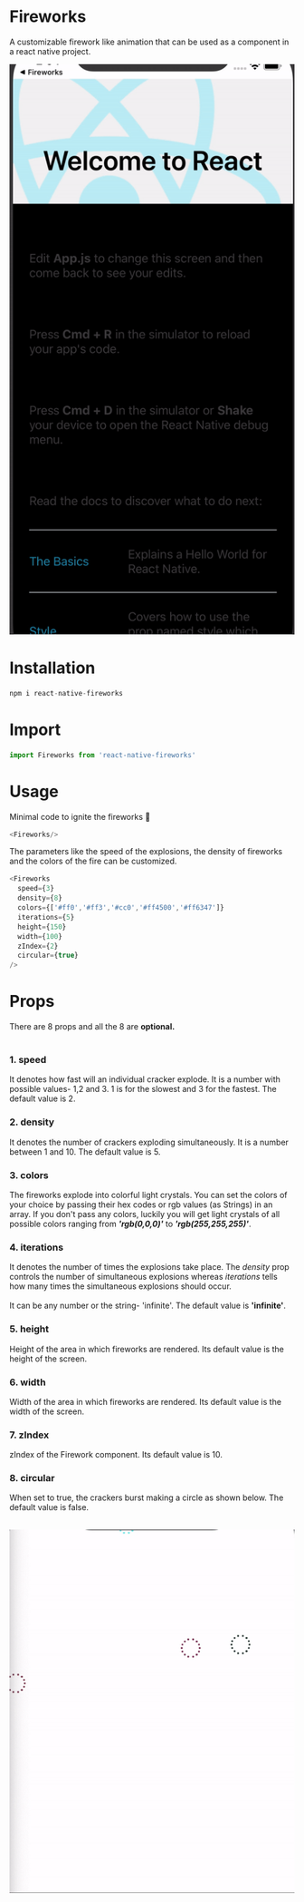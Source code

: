# Fireworks

A customizable firework like animation that can be used as a component in a react native project.

![Demo GIF of fireworks being rendered](./fireworks.gif)

# Installation

```javascript
npm i react-native-fireworks
```

# Import


```javascript
import Fireworks from 'react-native-fireworks'
```

# Usage

Minimal code to ignite the fireworks 🎇

```javascript
<Fireworks/>
```

The parameters like the speed of the explosions, the density of fireworks and the colors of the fire can be customized.

```javascript
<Fireworks
  speed={3}
  density={8}
  colors={['#ff0','#ff3','#cc0','#ff4500','#ff6347']}
  iterations={5}
  height={150}
  width={100}
  zIndex={2}
  circular={true}
/>
```

# Props
There are 8 props and all the 8 are <b>optional.</b><br/><br/>
### 1.  speed
It denotes how fast will an individual cracker explode.
It is a number with possible values- 1,2 and 3. 1 is for the slowest and 3 for the fastest. The default value is 2.

### 2.  density
It denotes the number of crackers exploding simultaneously.
It is a number between 1 and 10. The default value is 5.

### 3.  colors
The fireworks explode into colorful light crystals. You can set the colors of your choice by passing their hex codes or rgb values (as Strings) in an array.
If you don't pass any colors, luckily you will get light crystals of all possible colors ranging from <b><i>'rgb(0,0,0)'</i></b> to  <b><i>'rgb(255,255,255)'</i></b>.

### 4.  iterations
It denotes the number of times the explosions take place. The <i>density</i> prop controls the number of simultaneous explosions whereas <i>iterations</i> tells how many times the simultaneous explosions should occur.<br/><br/>It can be any number or the string- 'infinite'. The default value is <b>'infinite'</b>.

### 5.  height
Height of the area in which fireworks are rendered. Its default value is the height of the screen.


### 6.  width
Width of the area in which fireworks are rendered. Its default value is the width of the screen.

### 7.  zIndex
zIndex of the Firework component. Its default value is 10.

### 8. circular
When set to true, the crackers burst making a circle as shown below. The default value is false.<br/><br/>

![Demo GIF of circular fireworks being rendered](./circularFireworks.gif)
